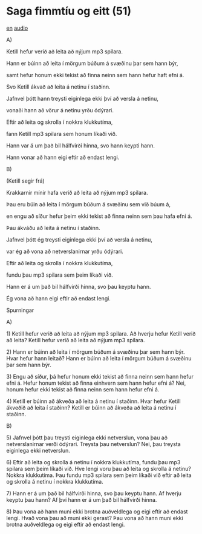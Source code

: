 # Saga fimmtíu og eitt (51)

[en](../en/story_51.md)
[audio](../audio/story_51.mp3)

A\)

Ketill hefur verið að leita að nýjum mp3 spilara.

Hann er búinn að leita í mörgum búðum á svæðinu þar sem hann býr,

samt hefur honum ekki tekist að finna neinn sem hann hefur haft efni á.

Svo Ketill ákvað að leita á netinu í staðinn.

Jafnvel þótt hann treysti eiginlega ekki því að versla á netinu,

vonaði hann að vörur á netinu yrðu ódýrari.

Eftir að leita og skrolla í nokkra klukkutíma,

fann Ketill mp3 spilara sem honum líkaði við.

Hann var á um það bil hálfvirði hinna, svo hann keypti hann.

Hann vonar að hann eigi eftir að endast lengi.

B\)

(Ketill segir frá)

Krakkarnir mínir hafa verið að leita að nýjum mp3 spilara.

Þau eru búin að leita í mörgum búðum á svæðinu sem við búum á,

en engu að síður hefur þeim ekki tekist að finna neinn sem þau hafa efni
á.

Þau ákváðu að leita á netinu í staðinn.

Jafnvel þótt ég treysti eiginlega ekki því að versla á netinu,

var ég að vona að netverslanirnar yrðu ódýrari.

Eftir að leita og skrolla í nokkra klukkutíma,

fundu þau mp3 spilara sem þeim líkaði við.

Hann er á um það bil hálfvirði hinna, svo þau keyptu hann.

Ég vona að hann eigi eftir að endast lengi.

Spurningar

A\)

1\) Ketill hefur verið að leita að nýjum mp3 spilara. Að hverju hefur
Ketill verið að leita? Ketill hefur verið að leita að nýjum mp3 spilara.

2\) Hann er búinn að leita í mörgum búðum á svæðinu þar sem hann býr.
Hvar hefur hann leitað? Hann er búinn að leita í mörgum búðum á svæðinu
þar sem hann býr.

3\) Engu að síður, þá hefur honum ekki tekist að finna neinn sem hann
hefur efni á. Hefur honum tekist að finna einhvern sem hann hefur efni
á? Nei, honum hefur ekki tekist að finna neinn sem hann hefur efni á.

4\) Ketill er búinn að ákveða að leita á netinu í staðinn. Hvar hefur
Ketill ákveðið að leita í staðinn? Ketill er búinn að ákveða að leita á
netinu í staðinn.

B\)

5\) Jafnvel þótt þau treysti eiginlega ekki netverslun, vona þau að
netverslanirnar verði ódýrari. Treysta þau netverslun? Nei, þau treysta
eiginlega ekki netverslun.

6\) Eftir að leita og skrolla á netinu í nokkra klukkutíma, fundu þau
mp3 spilara sem þeim líkaði við. Hve lengi voru þau að leita og skrolla
á netinu? Nokkra klukkutíma. Þau fundu mp3 spilara sem þeim líkaði við
eftir að leita og skrolla á netinu í nokkra klukkutíma.

7\) Hann er á um það bil hálfvirði hinna, svo þau keyptu hann. Af hverju
keyptu þau hann? Af því hann er á um það bil hálfvirði hinna.

8\) Þau vona að hann muni ekki brotna auðveldlega og eigi eftir að
endast lengi. Hvað vona þau að muni ekki gerast? Þau vona að hann muni
ekki brotna auðveldlega og eigi eftir að endast lengi.
